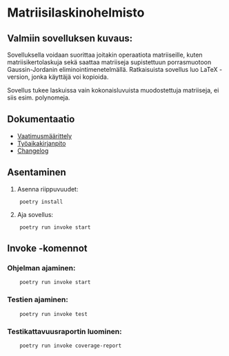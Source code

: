 # Matriisilaskinohelmisto
## Valmiin sovelluksen kuvaus:
Sovelluksella voidaan suorittaa joitakin operaatiota matriiseille, kuten matriisikertolaskuja sekä saattaa matriiseja supistettuun porrasmuotoon Gaussin-Jordanin eliminointimenetelmällä.
Ratkaisuista sovellus luo LaTeX -version, jonka käyttäjä voi kopioida.

Sovellus tukee laskuissa vain kokonaisluvuista muodostettuja matriiseja, ei siis esim. polynomeja.


## Dokumentaatio
* [Vaatimusmäärittely](dokumentaatio/vaatimusmaarittely.md)
* [Työaikakirjanpito](dokumentaatio/tuntikirjanpito.md)
* [Changelog](dokumentaatio/changelog.md)

## Asentaminen
1. Asenna riippuvuudet:
```shell
    poetry install
```
2. Aja sovellus:
```shell
    poetry run invoke start
```

## Invoke -komennot
### Ohjelman ajaminen:
```shell
    poetry run invoke start
```
### Testien ajaminen:
```shell
    poetry run invoke test
```
### Testikattavuusraportin luominen:
```shell
    poetry run invoke coverage-report
```
